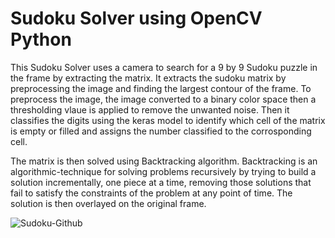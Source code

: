 # Sudoku Solver using OpenCV Python

This Sudoku Solver uses a camera to search for a 9 by 9 Sudoku puzzle in the frame by extracting the matrix. It extracts the sudoku matrix by preprocessing the image and finding the largest contour of the frame. To preprocess the image, the image converted to a binary color space then a thresholding vlaue is applied to remove the unwanted noise. Then it classifies the digits using the keras model to identify which cell of the matrix is empty or filled and assigns the number classified to the corrosponding cell. 

The matrix is then solved using Backtracking algorithm. Backtracking is an algorithmic-technique for solving problems recursively by trying to build a solution incrementally, one piece at a time, removing those solutions that fail to satisfy the constraints of the problem at any point of time. The solution is then overlayed on the original frame.

![Sudoku-Github](https://user-images.githubusercontent.com/73630123/116782132-067b4600-aaa5-11eb-8f65-07cab96e15e5.jpg)
